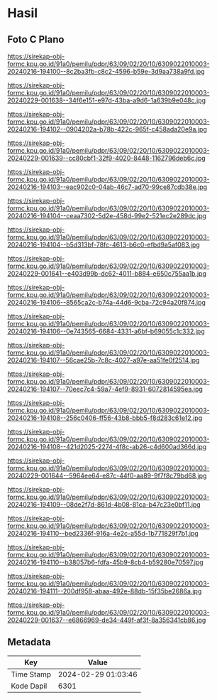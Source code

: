 # Hasil

## Foto C Plano

https://sirekap-obj-formc.kpu.go.id/91a0/pemilu/pdpr/63/09/02/20/10/6309022010003-20240216-194100--8c2ba3fb-c8c2-4596-b59e-3d9aa738a9fd.jpg

https://sirekap-obj-formc.kpu.go.id/91a0/pemilu/pdpr/63/09/02/20/10/6309022010003-20240229-001638--34f6e151-e97d-43ba-a9d6-1a639b9e048c.jpg

https://sirekap-obj-formc.kpu.go.id/91a0/pemilu/pdpr/63/09/02/20/10/6309022010003-20240216-194102--0904202a-b78b-422c-965f-c458ada20e9a.jpg

https://sirekap-obj-formc.kpu.go.id/91a0/pemilu/pdpr/63/09/02/20/10/6309022010003-20240229-001639--cc80cbf1-32f9-4020-8448-1162796deb6c.jpg

https://sirekap-obj-formc.kpu.go.id/91a0/pemilu/pdpr/63/09/02/20/10/6309022010003-20240216-194103--eac902c0-04ab-46c7-ad70-99ce87cdb38e.jpg

https://sirekap-obj-formc.kpu.go.id/91a0/pemilu/pdpr/63/09/02/20/10/6309022010003-20240216-194104--ceaa7302-5d2e-458d-99e2-521ec2e289dc.jpg

https://sirekap-obj-formc.kpu.go.id/91a0/pemilu/pdpr/63/09/02/20/10/6309022010003-20240216-194104--b5d313bf-78fc-4613-b6c0-efbd9a5af083.jpg

https://sirekap-obj-formc.kpu.go.id/91a0/pemilu/pdpr/63/09/02/20/10/6309022010003-20240229-001641--e403d99b-dc62-4011-b884-e650c755aa1b.jpg

https://sirekap-obj-formc.kpu.go.id/91a0/pemilu/pdpr/63/09/02/20/10/6309022010003-20240216-194106--8565ca2c-b74a-44d6-9cba-72c94a20f874.jpg

https://sirekap-obj-formc.kpu.go.id/91a0/pemilu/pdpr/63/09/02/20/10/6309022010003-20240216-194106--0e743565-6684-4331-a6bf-b69055c1c332.jpg

https://sirekap-obj-formc.kpu.go.id/91a0/pemilu/pdpr/63/09/02/20/10/6309022010003-20240216-194107--56cae25b-7c8c-4027-a97e-aa51fe0f2514.jpg

https://sirekap-obj-formc.kpu.go.id/91a0/pemilu/pdpr/63/09/02/20/10/6309022010003-20240216-194107--70eec7c4-59a7-4ef9-8931-6072814595ea.jpg

https://sirekap-obj-formc.kpu.go.id/91a0/pemilu/pdpr/63/09/02/20/10/6309022010003-20240216-194108--256c0406-ff56-43b8-bbb5-f8d283c61e12.jpg

https://sirekap-obj-formc.kpu.go.id/91a0/pemilu/pdpr/63/09/02/20/10/6309022010003-20240216-194108--421d2025-2274-4f8c-ab26-c4d600ad366d.jpg

https://sirekap-obj-formc.kpu.go.id/91a0/pemilu/pdpr/63/09/02/20/10/6309022010003-20240229-001644--5964ee64-e87c-44f0-aa89-9f7f8c79bd68.jpg

https://sirekap-obj-formc.kpu.go.id/91a0/pemilu/pdpr/63/09/02/20/10/6309022010003-20240216-194109--08de2f7d-861d-4b08-81ca-b47c23e0bf11.jpg

https://sirekap-obj-formc.kpu.go.id/91a0/pemilu/pdpr/63/09/02/20/10/6309022010003-20240216-194110--bed2336f-916a-4e2c-a55d-1b771829f7b1.jpg

https://sirekap-obj-formc.kpu.go.id/91a0/pemilu/pdpr/63/09/02/20/10/6309022010003-20240216-194110--b38057b6-fdfa-45b9-8cb4-b59280e70597.jpg

https://sirekap-obj-formc.kpu.go.id/91a0/pemilu/pdpr/63/09/02/20/10/6309022010003-20240216-194111--200df958-abaa-492e-88db-15f35be2686a.jpg

https://sirekap-obj-formc.kpu.go.id/91a0/pemilu/pdpr/63/09/02/20/10/6309022010003-20240229-001637--e6866969-de34-449f-af3f-8a356341cb86.jpg


## Metadata

| Key        | Value               |
| ---------- | ------------------- |
| Time Stamp | 2024-02-29 01:03:46 |
| Kode Dapil | 6301                |



